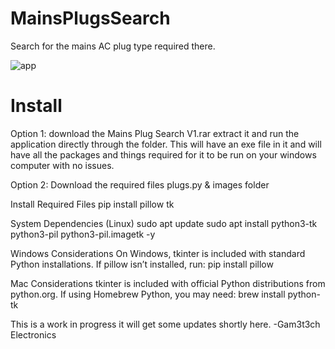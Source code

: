 # MainsPlugsSearch
Search for the mains AC plug type required there.



![app](https://github.com/user-attachments/assets/235ecfa7-6c33-43c8-acfc-555b776c5238)

# Install
Option 1: 
download the Mains Plug Search V1.rar  extract it and run the application directly through the folder.  This will have an exe file in it and will have all the packages and things required for it to be run on your windows computer with no issues.

Option 2: 
Download the required files plugs.py & images folder 

Install Required Files
        pip install pillow tk

System Dependencies (Linux)
        sudo apt update
        sudo apt install python3-tk python3-pil python3-pil.imagetk -y


Windows Considerations
        On Windows, tkinter is included with standard Python installations.
        If pillow isn’t installed, run:   pip install pillow

Mac Considerations
        tkinter is included with official Python distributions from python.org.
        If using Homebrew Python, you may need:   brew install python-tk

This is a work in progress it will get some updates shortly here.
                            -Gam3t3ch Electronics


